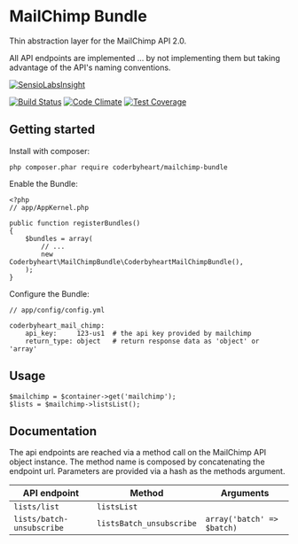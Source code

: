 # MailChimp Bundle

Thin abstraction layer for the MailChimp API 2.0.

All API endpoints are implemented … by not implementing them but taking advantage of the API's naming conventions.

[![SensioLabsInsight](https://insight.sensiolabs.com/projects/a671e877-3754-44ae-a517-3f10ba606324/big.png)](https://insight.sensiolabs.com/projects/a671e877-3754-44ae-a517-3f10ba606324)

[![Build Status](https://travis-ci.org/coderbyheart/MailChimpBundle.svg)](https://travis-ci.org/coderbyheart/MailChimpBundle) [![Code Climate](https://codeclimate.com/github/coderbyheart/MailChimpBundle/badges/gpa.svg)](https://codeclimate.com/github/coderbyheart/MailChimpBundle) [![Test Coverage](https://codeclimate.com/github/coderbyheart/MailChimpBundle/badges/coverage.svg)](https://codeclimate.com/github/coderbyheart/MailChimpBundle)

## Getting started

Install with composer:

    php composer.phar require coderbyheart/mailchimp-bundle

Enable the Bundle:

    <?php
    // app/AppKernel.php
    
    public function registerBundles()
    {
        $bundles = array(
            // ...
            new Coderbyheart\MailChimpBundle\CoderbyheartMailChimpBundle(),
        );
    }

Configure the Bundle:

    // app/config/config.yml
    
    coderbyheart_mail_chimp:
        api_key:     123-us1  # the api key provided by mailchimp
        return_type: object   # return response data as 'object' or 'array'

## Usage

    $mailchimp = $container->get('mailchimp');
    $lists = $mailchimp->listsList();

## Documentation

The api endpoints are reached via a method call on the MailChimp API object instance.
The method name is composed by concatenating the endpoint url.
Parameters are provided via a hash as the methods argument.

| API endpoint              | Method                   | Arguments                  |
| ------------------------- | ------------------------ | -------------------------- |
| `lists/list`              | `listsList`              |                            |
| `lists/batch-unsubscribe` | `listsBatch_unsubscribe` | `array('batch' => $batch)` |

